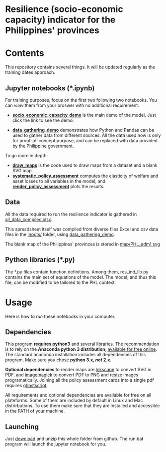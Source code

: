 Resilience (socio-economic capacity) indicator for the Philippines' provinces
====================

# Contents

This repository contains several things. It will be updated regularly as the training dates approach.

## Jupyter notebooks  (*.ipynb)

For training purposes, focus on the first two following two notebooks. You can *view* them from your broswer with no additional requirement.
* **[socio_economic_capacity_demo](socio_economic_capacity_demo.ipynb)** is the main demo of the model. Just click the link to see the demo. 

* **[data_gathering_demo](data_gathering_demo.ipynb)** demonstrates how Python and Pandas can be used to gather data from different sources.
All the data used now is only for proof-of-concept purpose, and can be replaced with data provided by the Philippine government.


To go more in depth:
* **[draw_maps](draw_maps.ipynb)** is the code used to draw maps from a dataset and a blank SVG map.
* **[systematic_policy_assessment](systematic_policy_assessment.ipynb)** computes the elasticity of welfare and asset losses to all variables in the model, and **[render_policy_assessment](render_policy_assessment.ipynb)** plots the results.

## Data
All the data required to run the resilience indicator is gathered in [all_data_compiled.xlsx](all_data_compiled.xlsx).

This spreadsheet itself was compiled from diverse files Excel and csv data files in the [inputs/](inputs/) folder, using [data_gathering_demo](data_gathering_demo.ipynb).

The blank map of the Philippines' provinces is stored in [map/PHL_adm1.svg](map/PHL_adm1.svg)

## Python libraries (*.py)
The *.py files contain function definitions. Among them, res_ind_lib.py contains the main set of equations of the model. The model, and thus this file, can be modified to be tailored to the PHL context.

# Usage
Here is how to *run* these notebooks in your computer.

## Dependencies

This program **requires python3** and several libraries. The recommendation is to rely on the **Anaconda python 3 distribution**, [available for free online](https://www.continuum.io/downloads). The standard anaconda installation includes all dependencies of this program.
 Make sure you chose **python 3.x, *not* 2.x**.

**Optional dependencies** to render maps are [Inkscape](https://inkscape.org/en/) to convert SVG in PDF,  and [imagemagick](http://www.imagemagick.org/script/index.php) to convert PDF to PNG and resize images programatically. Joining all the policy assessment cards into a single pdf requires [ghostscript](http://www.ghostscript.com/download/gsdnld.html).

All requirements and optional dependencies are available for free on all plateforms. Some of them are included by default in Linux and Mac distrirbutions. To use them make sure that they are installed and accessible in the PATH of your machine. 


## Launching 
Just [download](https://github.com/adrivsh/resilience_indicator_phl/archive/master.zip) and unzip this whole folder from github. 
The run.bat program will launch the jupyter notebook for you.









